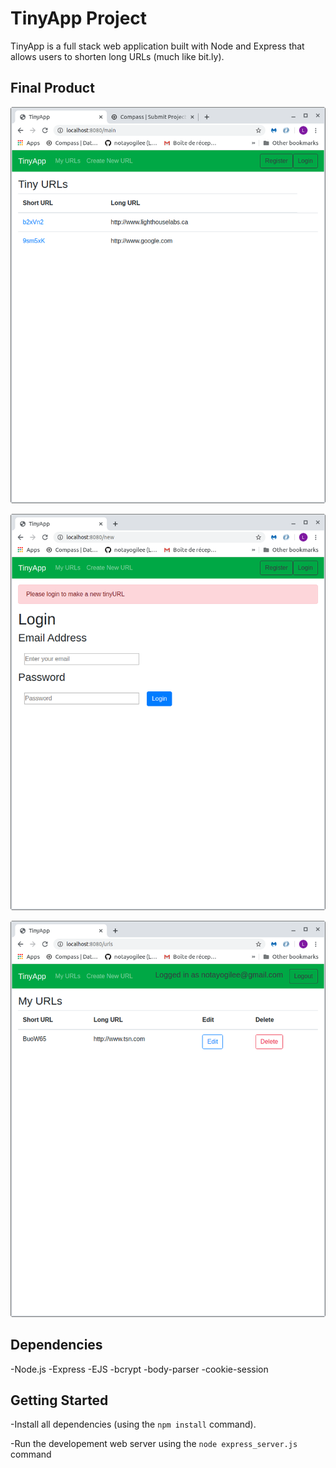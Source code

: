 # TinyApp Project

TinyApp is a full stack web application built with Node and Express that allows users to shorten long URLs (much like bit.ly).

## Final Product

!["Screenshot of main URLs page"](https://github.com/notayogilee/tinyapp/blob/master/docs/Main_page_no_login.png)

!["Screenshot of a user redirected to login to make a TinyURL"](https://github.com/notayogilee/tinyapp/blob/master/docs/User_not_logged_in_redirection_to_create_TinyURL.png)

!["Screenshot of user logged in and new TinyURL created"](https://github.com/notayogilee/tinyapp/blob/master/docs/MyURLs_user_logged_in.png)


## Dependencies

-Node.js
-Express
-EJS
-bcrypt
-body-parser
-cookie-session

## Getting Started

-Install all dependencies (using the `npm install` command).

-Run the developement web server using the `node express_server.js` command